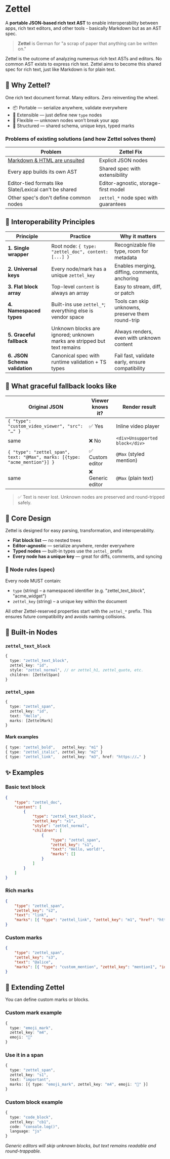 # Zettel

A **portable JSON-based rich text AST** to enable interoperability between apps, rich text editors, and other tools - basically Markdown but as an AST spec.

> **Zettel** is German for "a scrap of paper that anything can be written on."

Zettel is the outcome of analyzing numerous rich text ASTs and editors. No common AST exists to express rich text. Zettel aims to become this shared spec for rich text, just like Markdown is for plain text.

## 🧩 Why Zettel?

One rich text document format. Many editors. Zero reinventing the wheel.

- 📦 Portable — serialize anywhere, validate everywhere
- 🔧 Extensible — just define new `type` nodes
- 🧘 Flexible — unknown nodes won’t break your app
- 📐 Structured — shared schema, unique keys, typed marks

### Problems of existing solutions (and how Zettel solves them)

| Problem                                                                                        | Zettel Fix                           |
| ---------------------------------------------------------------------------------------------- | ------------------------------------ |
| [Markdown & HTML are unsuited](https://www.smashingmagazine.com/2022/02/thoughts-on-markdown/) | Explicit JSON nodes                  |
| Every app builds its own AST                                                                   | Shared spec with extensibility       |
| Editor-tied formats like Slate/Lexical can't be shared                                         | Editor-agnostic, storage-first model |
| Other spec's don't define common nodes                                                         | `zettel_*` node spec with guarantees |

## 🚚 Interoperability Principles

| Principle                     | Practice                                                                | Why it matters                                    |
| ----------------------------- | ----------------------------------------------------------------------- | ------------------------------------------------- |
| **1. Single wrapper**         | Root node: `{ type: "zettel_doc", content: [...] }`                     | Recognizable file type, room for metadata         |
| **2. Universal keys**         | Every node/mark has a unique `zettel_key`                               | Enables merging, diffing, comments, anchoring     |
| **3. Flat block array**       | Top-level `content` is always an array                                  | Easy to stream, diff, or patch                    |
| **4. Namespaced types**       | Built-ins use `zettel_*`; everything else is vendor space               | Tools can skip unknowns, preserve them round-trip |
| **5. Graceful fallback**      | Unknown blocks are ignored; unknown marks are stripped but text remains | Always renders, even with unknown content         |
| **6. JSON Schema validation** | Canonical spec with runtime validation + TS types                       | Fail fast, validate early, ensure compatibility   |

## 🔄 What graceful fallback looks like

| Original JSON                                                              | Viewer knows it?  | Render result                  |
| -------------------------------------------------------------------------- | ----------------- | ------------------------------ |
| `{ "type": "custom_video_viewer", "src": "…" }`                            | ✅ Yes            | Inline video player            |
| same                                                                       | ❌ No             | `<div>Unsupported block</div>` |
| `{ "type": "zettel_span", text: "@Max", marks: [{type: "acme_mention"}] }` | ✅ Custom editor  | `@Max` (styled mention)        |
| same                                                                       | ❌ Generic editor | `@Max` (plain text)            |

> ✅ Text is never lost. Unknown nodes are preserved and round-tripped safely.

## 🧠 Core Design

Zettel is designed for easy parsing, transformation, and interoperability.

- **Flat block list** — no nested trees
- **Editor-agnostic** — serialize anywhere, render everywhere
- **Typed nodes** — built-in types use the `zettel_` prefix
- **Every node has a unique key** — great for diffs, comments, and syncing

### 🧾 Node rules (spec)

Every node MUST contain:

- `type` (string) – a namespaced identifier (e.g. "zettel_text_block", "acme_widget")
- `zettel_key` (string) – a unique key within the document

All other Zettel-reserved properties start with the `zettel_*` prefix. This ensures future compatibility and avoids naming collisions.

## 🧱 Built-in Nodes

### `zettel_text_block`

```ts
{
  type: "zettel_text_block",
  zettel_key: "id",
  style: "zettel_normal", // or zettel_h1, zettel_quote, etc.
  children: [ZettelSpan]
}
```

### `zettel_span`

```ts
{
  type: "zettel_span",
  zettel_key: "id",
  text: "Hello",
  marks: [ZettelMark]
}
```

#### Mark examples

```ts
{ type: "zettel_bold",   zettel_key: "m1" }
{ type: "zettel_italic", zettel_key: "m2" }
{ type: "zettel_link",   zettel_key: "m3", href: "https://…" }
```

## ✨ Examples

### Basic text block

```json
{
	"type": "zettel_doc",
	"content": [
		{
			"type": "zettel_text_block",
			"zettel_key": "x1",
			"style": "zettel_normal",
			"children": [
				{
					"type": "zettel_span",
					"zettel_key": "s1",
					"text": "Hello, world!",
					"marks": []
				}
			]
		}
	]
}
```

### Rich marks

```json
{
	"type": "zettel_span",
	"zettel_key": "s2",
	"text": "link",
	"marks": [{ "type": "zettel_link", "zettel_key": "m1", "href": "https://example.com" }]
}
```

### Custom marks

```json
{
	"type": "zettel_span",
	"zettel_key": "s3",
	"text": "@alice",
	"marks": [{ "type": "custom_mention", "zettel_key": "mention1", "id": "alice" }]
}
```

## 🔧 Extending Zettel

You can define custom marks or blocks.

### Custom mark example

```ts
{
  type: "emoji_mark",
  zettel_key: "m4",
  emoji: "🚩"
}
```

### Use it in a span

```ts
{
  type: "zettel_span",
  zettel_key: "s1",
  text: "important",
  marks: [{ type: "emoji_mark", zettel_key: "m4", emoji: "🚩" }]
}
```

### Custom block example

```ts
{
  type: "code_block",
  zettel_key: "cb1",
  code: "console.log()",
  language: "js"
}
```

_Generic editors will skip unknown blocks, but text remains readable and round-trappable._
